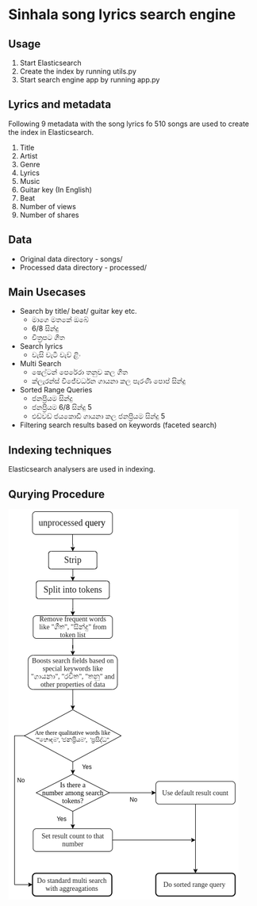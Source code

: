 # Sinhala song lyrics search engine


## Usage

1. Start Elasticsearch
2. Create the index by running utils.py
3. Start search engine app by running app.py 

## Lyrics and metadata

Following 9 metadata with the song lyrics fo 510 songs are used to create the index in Elasticsearch.

1. Title
2. Artist
3. Genre
4. Lyrics
5. Music
6. Guitar key (In English)
7. Beat
8. Number of views
9. Number of shares

## Data
- Original data directory - songs/
- Processed data directory - processed/

## Main Usecases

* Search by title/ beat/ guitar key etc. 
    - මාගෙ මතකේ ඔබේ
    - 6/8 සින්දු
    - චිත්‍රපට ගීත
* Search lyrics
    - වැසි වැටී වැව් ළිං 
* Multi Search 
    - ෂෙල්ටන් පෙරේරා තනුව කල ගීත
    - ක්ලැරන්ස් විජේවර්ධන ගායනා කල පැරණි පොප් සින්දු
* Sorted Range Queries 
    - ජනප්‍රියම සින්දු
    - ජනප්‍රියම 6/8 සින්දු 5
    - එඩ්වඩ් ජයකොඩි ගායනා කල ජනප්‍රියම සින්දු 5
* Filtering search results based on keywords (faceted search)

## Indexing techniques

Elasticsearch analysers are used in indexing.

## Qurying Procedure

![Alt text](querying_procedure.png?raw=true "Title")
